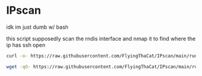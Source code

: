 # IPscan
idk im just dumb w/ bash

this script supposedly scan the rndis interface and nmap it to find where the ip has ssh open

```sh
curl -o- https://raw.githubusercontent.com/FlyingThaCat/IPscan/main/runs.sh | bash
```
```sh
wget -qO- https://raw.githubusercontent.com/FlyingThaCat/IPscan/main/runs.sh | bash
```
